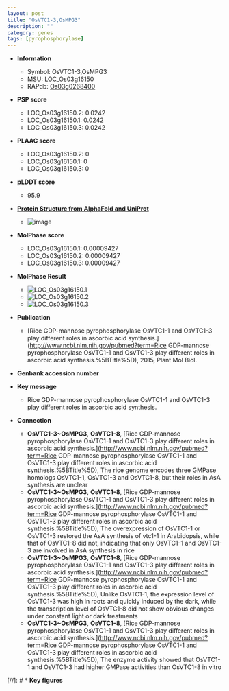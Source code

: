 ```yaml
---
layout: post
title: "OsVTC1-3,OsMPG3"
description: ""
category: genes
tags: [pyrophosphorylase]
---
```


* **Information**  
    + Symbol: OsVTC1-3,OsMPG3  
    + MSU: [LOC_Os03g16150](http://rice.plantbiology.msu.edu/cgi-bin/ORF_infopage.cgi?orf=LOC_Os03g16150)  
    + RAPdb: [Os03g0268400](http://rapdb.dna.affrc.go.jp/viewer/gbrowse_details/irgsp1?name=Os03g0268400)  

* **PSP score**  
    + LOC_Os03g16150.2: 0.0242 
    + LOC_Os03g16150.1: 0.0242 
    + LOC_Os03g16150.3: 0.0242 

* **PLAAC score**  
    + LOC_Os03g16150.2: 0 
    + LOC_Os03g16150.1: 0 
    + LOC_Os03g16150.3: 0 

* **pLDDT score**
    + 95.9

* **[Protein Structure from AlphaFold and UniProt](https://www.uniprot.org/uniprotkb/Q84JH5/entry#structure)**
    + ![image](https://ricepsp.github.io/images/Q8/AF-Q84JH5-F1.png)

* **MolPhase score**
    + LOC_Os03g16150.1: 0.00009427
    + LOC_Os03g16150.2: 0.00009427
    + LOC_Os03g16150.3: 0.00009427

* **MolPhase Result**
    + ![LOC_Os03g16150.1](https://304243504.github.io/Pictures/LOC_Os03g/LOC_Os03g16150.1.png)
    + ![LOC_Os03g16150.2](https://304243504.github.io/Pictures/LOC_Os03g/LOC_Os03g16150.2.png)
    + ![LOC_Os03g16150.3](https://304243504.github.io/Pictures/LOC_Os03g/LOC_Os03g16150.3.png)

* **Publication**  
    + [Rice GDP-mannose pyrophosphorylase OsVTC1-1 and OsVTC1-3 play different roles in ascorbic acid synthesis.](http://www.ncbi.nlm.nih.gov/pubmed?term=Rice GDP-mannose pyrophosphorylase OsVTC1-1 and OsVTC1-3 play different roles in ascorbic acid synthesis.%5BTitle%5D), 2015, Plant Mol Biol.

* **Genbank accession number**  

* **Key message**  
    + Rice GDP-mannose pyrophosphorylase OsVTC1-1 and OsVTC1-3 play different roles in ascorbic acid synthesis.

* **Connection**  
    + __OsVTC1-3~OsMPG3__, __OsVTC1-8__, [Rice GDP-mannose pyrophosphorylase OsVTC1-1 and OsVTC1-3 play different roles in ascorbic acid synthesis.](http://www.ncbi.nlm.nih.gov/pubmed?term=Rice GDP-mannose pyrophosphorylase OsVTC1-1 and OsVTC1-3 play different roles in ascorbic acid synthesis.%5BTitle%5D), The rice genome encodes three GMPase homologs OsVTC1-1, OsVTC1-3 and OsVTC1-8, but their roles in AsA synthesis are unclear
    + __OsVTC1-3~OsMPG3__, __OsVTC1-8__, [Rice GDP-mannose pyrophosphorylase OsVTC1-1 and OsVTC1-3 play different roles in ascorbic acid synthesis.](http://www.ncbi.nlm.nih.gov/pubmed?term=Rice GDP-mannose pyrophosphorylase OsVTC1-1 and OsVTC1-3 play different roles in ascorbic acid synthesis.%5BTitle%5D), The overexpression of OsVTC1-1 or OsVTC1-3 restored the AsA synthesis of vtc1-1 in Arabidopsis, while that of OsVTC1-8 did not, indicating that only OsVTC1-1 and OsVTC1-3 are involved in AsA synthesis in rice
    + __OsVTC1-3~OsMPG3__, __OsVTC1-8__, [Rice GDP-mannose pyrophosphorylase OsVTC1-1 and OsVTC1-3 play different roles in ascorbic acid synthesis.](http://www.ncbi.nlm.nih.gov/pubmed?term=Rice GDP-mannose pyrophosphorylase OsVTC1-1 and OsVTC1-3 play different roles in ascorbic acid synthesis.%5BTitle%5D), Unlike OsVTC1-1, the expression level of OsVTC1-3 was high in roots and quickly induced by the dark, while the transcription level of OsVTC1-8 did not show obvious changes under constant light or dark treatments
    + __OsVTC1-3~OsMPG3__, __OsVTC1-8__, [Rice GDP-mannose pyrophosphorylase OsVTC1-1 and OsVTC1-3 play different roles in ascorbic acid synthesis.](http://www.ncbi.nlm.nih.gov/pubmed?term=Rice GDP-mannose pyrophosphorylase OsVTC1-1 and OsVTC1-3 play different roles in ascorbic acid synthesis.%5BTitle%5D), The enzyme activity showed that OsVTC1-1 and OsVTC1-3 had higher GMPase activities than OsVTC1-8 in vitro

[//]: # * **Key figures**  


